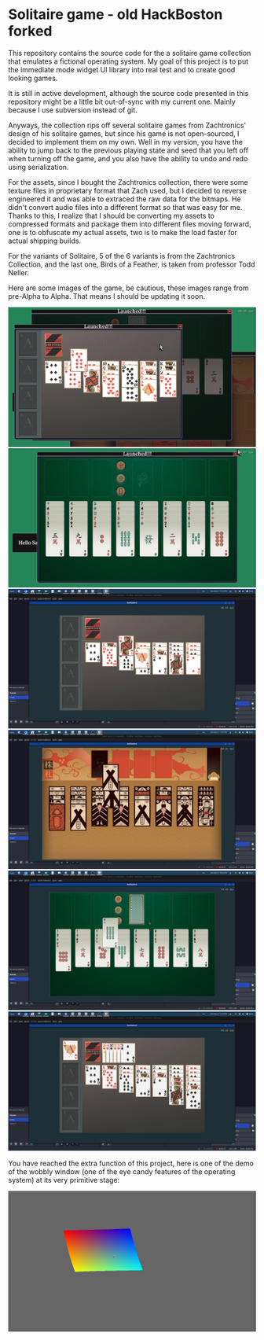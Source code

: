 # Solitaire game - old HackBoston forked

This repository contains the source code for the a solitaire game collection that emulates a fictional operating system. My goal of this project is to put the immediate mode widget UI library into real test and to create good looking games.

It is still in active development, although the source code presented in this repository might be a little bit out-of-sync with my current one. Mainly because I use subversion instead of git. 

Anyways, the collection rips off several solitaire games from Zachtronics' design of his solitaire games, but since his game is not open-sourced, I decided to implement them on my own. Well in my version, you have the ability to jump back to the previous playing state and seed that you left off when turning off the game, and you also have the ability to undo and redo using serialization.

For the assets, since I bought the Zachtronics collection, there were some texture files in proprietary format that Zach used, but I decided to reverse engineered it and was able to extraced the raw data for the bitmaps. He didn't convert audio files into a different format so that was easy for me. Thanks to this, I realize that I should be converting my assets to compressed formats and package them into different files moving forward, one is to obfuscate my actual assets, two is to make the load faster for actual shipping builds. 

For the variants of Solitaire, 5 of the 6 variants is from the Zachtronics Collection, and the last one, Birds of a Feather, is taken from professor Todd Neller.

Here are some images of the game, be cautious, these images range from pre-Alpha to Alpha. That means I should be updating it soon.

![ss_1](nexus/new1.png)
![ss_2](nexus/new2.png)
![ss_3](nexus/old1.png)
![ss_4](nexus/old2.png)
![ss_5](nexus/old3.png)
![ss_6](nexus/old4.png)

You have reached the extra function of this project, here is one of the demo of the wobbly window (one of the eye candy features of the operating system) at its very primitive stage:

![ss_wobbly](nexus/proto_wobbly.png)

